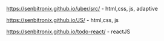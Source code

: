 https://senbitronix.github.io/uber/src/ - html,css, js, adaptive

https://senbitronix.github.io/JS/ - html,css, js

https://senbitronix.github.io/todo-react/ - reactJS
